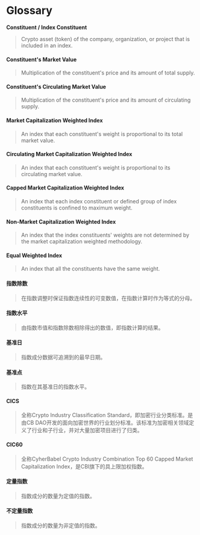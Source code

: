 # Glossary

**Constituent / Index Constituent**

> Crypto asset (token) of the company, organization, or project that is included in an index.

#### Constituent's Market Value

> Multiplication of the constituent's price and its amount of total supply.

#### Constituent's Circulating Market Value

> Multiplication of the constituent's price and its amount of circulating supply.

#### Market Capitalization Weighted Index

> An index that each constituent's weight is proportional to its total market value.

#### Circulating Market Capitalization Weighted Index

> An index that each constituent's weight is proportional to its circulating market value.

#### Capped Market Capitalization Weighted Index

> An index that each index constituent or defined group of index constituents is confined to maximum weight.

#### Non-Market Capitalization Weighted Index

> An index that the index constituents' weights are not determined by the market capitalization weighted methodology.

#### Equal Weighted Index

> An index that all the constituents have the same weight.

#### 指数除数

> 在指数调整时保证指数连续性的可变数值，在指数计算时作为等式的分母。

#### 指数水平

> 由指数市值和指数除数相除得出的数值，即指数计算的结果。

#### 基准日

> 指数成分数据可追溯到的最早日期。

#### 基准点

> 指数在其基准日的指数水平。

#### CICS

> 全称Crypto Industry Classification Standard，即加密行业分类标准。是由CB DAO开发的面向加密世界的行业划分标准。该标准为加密相关领域定义了行业和子行业，并对大量加密项目进行了归类。

#### CIC60

> 全称CyherBabel Crypto Industry Combination Top 60 Capped Market Capitalization Index，是CBI旗下的具上限加权指数。

#### 定量指数

> 指数成分的数量为定值的指数。

#### 不定量指数

> 指数成分的数量为非定值的指数。
